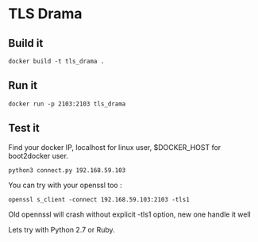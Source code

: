 TLS Drama
=========


Build it
--------

    docker build -t tls_drama .

Run it
------

    docker run -p 2103:2103 tls_drama

Test it
-------

Find your docker IP, localhost for linux user, $DOCKER_HOST for boot2docker user.

    python3 connect.py 192.168.59.103

You can try with your openssl too :

    openssl s_client -connect 192.168.59.103:2103 -tls1

Old opennssl will crash without explicit -tls1 option, new one handle it well

Lets try with Python 2.7 or Ruby.
